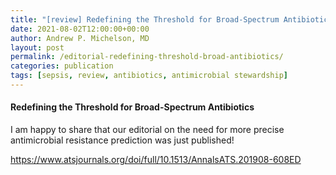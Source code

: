 ```yaml
---
title: "[review] Redefining the Threshold for Broad-Spectrum Antibiotics"
date: 2021-08-02T12:00:00+00:00
author: Andrew P. Michelson, MD
layout: post
permalink: /editorial-redefining-threshold-broad-antibiotics/
categories: publication
tags: [sepsis, review, antibiotics, antimicrobial stewardship]
---
```


#### Redefining the Threshold for Broad-Spectrum Antibiotics

I am happy to share that our editorial on the need for more precise antimicrobial resistance prediction was just published!
<br>

[https://www.atsjournals.org/doi/full/10.1513/AnnalsATS.201908-608ED
](https://www.atsjournals.org/doi/full/10.1513/AnnalsATS.201908-608ED)
